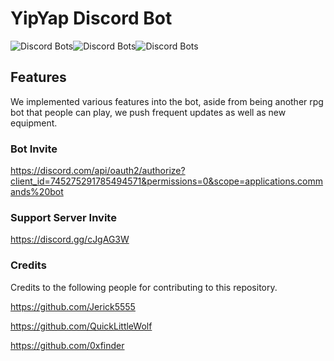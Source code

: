 # YipYap Discord Bot
![Discord Bots](https://discordbots.org/api/widget/servers/745275291785494571.svg)![Discord Bots](https://discordbots.org/api/widget/status/745275291785494571.svg)![Discord Bots](https://discordbots.org/api/widget/lib/745275291785494571.svg)

## Features
We implemented various features into the bot, aside from being another rpg bot that people can play, we push frequent updates as well as new equipment. 

### Bot Invite
https://discord.com/api/oauth2/authorize?client_id=745275291785494571&permissions=0&scope=applications.commands%20bot
### Support Server Invite
https://discord.gg/cJgAG3W
### Credits
Credits to the following people for contributing to this repository.

https://github.com/Jerick5555

https://github.com/QuickLittleWolf

https://github.com/0xfinder
